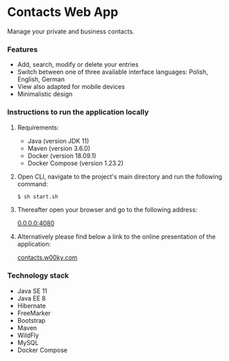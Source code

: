 # Contacts Web App

Manage your private and business contacts.

### Features

- Add, search, modify or delete your entries
- Switch between one of three available interface languages: Polish, English, German
- View also adapted for mobile devices
- Minimalistic design

### Instructions to run the application locally

1. Requirements:

    - Java (version JDK 11)
    - Maven (version 3.6.0)
    - Docker (version 18.09.1)
    - Docker Compose (version 1.23.2)

2. Open CLI, navigate to the project's main directory and run the following command:

    ```bash
    $ sh start.sh
    ```

3. Thereafter open your browser and go to the following address:

    [0.0.0.0:4080](http://0.0.0.0:4080/ "Contacts Web App")

4. Alternatively please find below a link to the online presentation of the application:

    [contacts.w00ky.com](http://contacts.w00ky.com/ "Contacts Web App")

### Technology stack

- Java SE 11
- Java EE 8
- Hibernate
- FreeMarker
- Bootstrap
- Maven
- WildFly
- MySQL
- Docker Compose